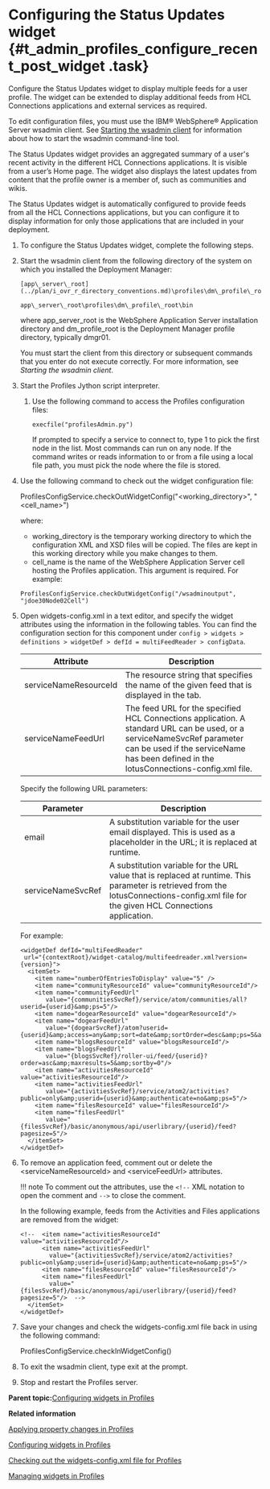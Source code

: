 # Configuring the Status Updates widget {#t_admin_profiles_configure_recent_post_widget .task}

Configure the Status Updates widget to display multiple feeds for a user profile. The widget can be extended to display additional feeds from HCL Connections applications and external services as required.

To edit configuration files, you must use the IBM® WebSphere® Application Server wsadmin client. See [Starting the wsadmin client](t_admin_wsadmin_starting.md) for information about how to start the wsadmin command-line tool.

The Status Updates widget provides an aggregated summary of a user's recent activity in the different HCL Connections applications. It is visible from a user’s Home page. The widget also displays the latest updates from content that the profile owner is a member of, such as communities and wikis.

The Status Updates widget is automatically configured to provide feeds from all the HCL Connections applications, but you can configure it to display information for only those applications that are included in your deployment.

1.  To configure the Status Updates widget, complete the following steps.
2.  Start the wsadmin client from the following directory of the system on which you installed the Deployment Manager:

    ```
    [app\_server\_root](../plan/i_ovr_r_directory_conventions.md)\profiles\dm\_profile\_root\bin
    ```

    ```
    app\_server\_root\profiles\dm\_profile\_root\bin
    ```

    where app\_server\_root is the WebSphere Application Server installation directory and dm\_profile\_root is the Deployment Manager profile directory, typically dmgr01.

    You must start the client from this directory or subsequent commands that you enter do not execute correctly. For more information, see *Starting the wsadmin client*.

3.  Start the Profiles Jython script interpreter.

    1.  Use the following command to access the Profiles configuration files:

        ```
        execfile("profilesAdmin.py")
        ```

        If prompted to specify a service to connect to, type 1 to pick the first node in the list. Most commands can run on any node. If the command writes or reads information to or from a file using a local file path, you must pick the node where the file is stored.

4.  Use the following command to check out the widget configuration file:

    ProfilesConfigService.checkOutWidgetConfig\("<working\_directory\>", "<cell\_name\>"\)

    where:

    -   working\_directory is the temporary working directory to which the configuration XML and XSD files will be copied. The files are kept in this working directory while you make changes to them.
    -   cell\_name is the name of the WebSphere Application Server cell hosting the Profiles application. This argument is required.
    For example:

    ```
    ProfilesConfigService.checkOutWidgetConfig("/wsadminoutput", "jdoe30Node02Cell")
    ```

5.  Open widgets-config.xml in a text editor, and specify the widget attributes using the information in the following tables. You can find the configuration section for this component under `config > widgets > definitions > widgetDef > defId = multiFeedReader > configData`.

    |Attribute|Description|
    |---------|-----------|
    |serviceNameResourceId|The resource string that specifies the name of the given feed that is displayed in the tab.|
    |serviceNameFeedUrl|The feed URL for the specified HCL Connections application. A standard URL can be used, or a serviceNameSvcRef parameter can be used if the serviceName has been defined in the lotusConnections-config.xml file.|

    Specify the following URL parameters:

    |Parameter|Description|
    |---------|-----------|
    |email|A substitution variable for the user email displayed. This is used as a placeholder in the URL; it is replaced at runtime.|
    |serviceNameSvcRef|A substitution variable for the URL value that is replaced at runtime. This parameter is retrieved from the lotusConnections-config.xml file for the given HCL Connections application.|

    For example:

    ```
    <widgetDef defId="multiFeedReader" 
     url="{contextRoot}/widget-catalog/multifeedreader.xml?version={version}">
      <itemSet>
        <item name="numberOfEntriesToDisplay" value="5" />
        <item name="communityResourceId" value="communityResourceId"/>
        <item name="communityFeedUrl" 
           value="{communitiesSvcRef}/service/atom/communities/all?userid={userid}&amp;ps=5"/>
        <item name="dogearResourceId" value="dogearResourceId"/>
        <item name="dogearFeedUrl" 
           value="{dogearSvcRef}/atom?userid={userid}&amp;access=any&amp;sort=date&amp;sortOrder=desc&amp;ps=5&amp;showFavIcon=true{appLangParam}"/>
        <item name="blogsResourceId" value="blogsResourceId"/>
        <item name="blogsFeedUrl" 
           value="{blogsSvcRef}/roller-ui/feed/{userid}?order=asc&amp;maxresults=5&amp;sortby=0"/>
        <item name="activitiesResourceId" value="activitiesResourceId"/>
        <item name="activitiesFeedUrl" 
           value="{activitiesSvcRef}/service/atom2/activities?public=only&amp;userid={userid}&amp;authenticate=no&amp;ps=5"/>
        <item name="filesResourceId" value="filesResourceId"/>
        <item name="filesFeedUrl" 
           value="{filesSvcRef}/basic/anonymous/api/userlibrary/{userid}/feed?pagesize=5"/>
      </itemSet>
    </widgetDef>
    ```

6.  To remove an application feed, comment out or delete the <serviceNameResourceId\> and <serviceFeedUrl\> attributes.

    !!! note
    To comment out the attributes, use the `<!--` XML notation to open the comment and `-->` to close the comment.

    In the following example, feeds from the Activities and Files applications are removed from the widget:

    ```
    <!--  <item name="activitiesResourceId" value="activitiesResourceId"/>
          <item name="activitiesFeedUrl" 
            value="{activitiesSvcRef}/service/atom2/activities?public=only&amp;userid={userid}&amp;authenticate=no&amp;ps=5"/>                    
          <item name="filesResourceId" value="filesResourceId"/>
          <item name="filesFeedUrl" 
            value="{filesSvcRef}/basic/anonymous/api/userlibrary/{userid}/feed?pagesize=5"/>  -->
      </itemSet>
    </widgetDef>
    ```

7.  Save your changes and check the widgets-config.xml file back in using the following command:

    ProfilesConfigService.checkInWidgetConfig\(\)

8.  To exit the wsadmin client, type exit at the prompt.

9.  Stop and restart the Profiles server.


**Parent topic:**[Configuring widgets in Profiles](../admin/c_admin_profiles_configure_widgets.md)

**Related information**  


[Applying property changes in Profiles](../admin/t_admin_profiles_save_changes.md)

[Configuring widgets in Profiles](../admin/c_admin_profiles_configure_widgets.md)

[Checking out the widgets-config.xml file for Profiles](../admin/t_admin_profiles_use_widgets_config.md)

[Managing widgets in Profiles](../admin/t_admin_profiles_edit_widgets.md)

